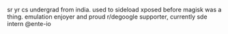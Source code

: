 sr yr cs undergrad from india. used to sideload xposed before magisk was a thing. emulation enjoyer and proud r/degoogle supporter, currently sde intern @ente-io

